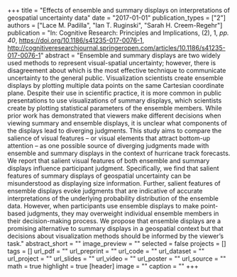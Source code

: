 +++
title = "Effects of ensemble and summary displays on interpretations of geospatial uncertainty data"
date = "2017-01-01"
publication_types = ["2"]
authors = ["Lace M. Padilla", "Ian T. Ruginski", "Sarah H. Creem-Regehr"]
publication = "In: Cognitive Research: Principles and Implications, (2), 1, _pp. 40_, https://doi.org/10.1186/s41235-017-0076-1, http://cognitiveresearchjournal.springeropen.com/articles/10.1186/s41235-017-0076-1"
abstract = "Ensemble and summary displays are two widely used methods to represent visual-spatial uncertainty; however, there is disagreement about which is the most effective technique to communicate uncertainty to the general public. Visualization scientists create ensemble displays by plotting multiple data points on the same Cartesian coordinate plane. Despite their use in scientific practice, it is more common in public presentations to use visualizations of summary displays, which scientists create by plotting statistical parameters of the ensemble members. While prior work has demonstrated that viewers make different decisions when viewing summary and ensemble displays, it is unclear what components of the displays lead to diverging judgments. This study aims to compare the salience of visual features – or visual elements that attract bottom-up attention – as one possible source of diverging judgments made with ensemble and summary displays in the context of hurricane track forecasts. We report that salient visual features of both ensemble and summary displays influence participant judgment. Specifically, we find that salient features of summary displays of geospatial uncertainty can be misunderstood as displaying size information. Further, salient features of ensemble displays evoke judgments that are indicative of accurate interpretations of the underlying probability distribution of the ensemble data. However, when participants use ensemble displays to make point-based judgments, they may overweight individual ensemble members in their decision-making process. We propose that ensemble displays are a promising alternative to summary displays in a geospatial context but that decisions about visualization methods should be informed by the viewer’s task."
abstract_short = ""
image_preview = ""
selected = false
projects = []
tags = []
url_pdf = ""
url_preprint = ""
url_code = ""
url_dataset = ""
url_project = ""
url_slides = ""
url_video = ""
url_poster = ""
url_source = ""
math = true
highlight = true
[header]
image = ""
caption = ""
+++
